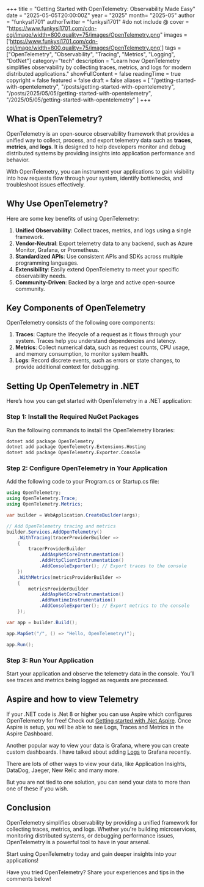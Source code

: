 +++
title = "Getting Started with OpenTelemetry: Observability Made Easy"
date = "2025-05-05T20:00:00Z"
year = "2025"
month= "2025-05"
author = "funkysi1701"
authorTwitter = "funkysi1701" #do not include @
cover = "https://www.funkysi1701.com/cdn-cgi/image/width=800,quality=75/images/OpenTelemetry.png"
images =['https://www.funkysi1701.com/cdn-cgi/image/width=800,quality=75/images/OpenTelemetry.png']
tags = ["OpenTelemetry", "Observability", "Tracing", "Metrics", "Logging", "DotNet"]
category="tech"
description = "Learn how OpenTelemetry simplifies observability by collecting traces, metrics, and logs for modern distributed applications."
showFullContent = false
readingTime = true
copyright = false
featured = false
draft = false
aliases = [
    "/getting-started-with-opentelemetry",
    "/posts/getting-started-with-opentelemetry",
    "/posts/2025/05/05/getting-started-with-opentelemetry",
    "/2025/05/05/getting-started-with-opentelemetry"
]
+++
## What is OpenTelemetry?

OpenTelemetry is an open-source observability framework that provides a unified way to collect, process, and export telemetry data such as **traces**, **metrics**, and **logs**. It is designed to help developers monitor and debug distributed systems by providing insights into application performance and behavior.

With OpenTelemetry, you can instrument your applications to gain visibility into how requests flow through your system, identify bottlenecks, and troubleshoot issues effectively.

## Why Use OpenTelemetry?

Here are some key benefits of using OpenTelemetry:

1. **Unified Observability**: Collect traces, metrics, and logs using a single framework.
2. **Vendor-Neutral**: Export telemetry data to any backend, such as Azure Monitor, Grafana, or Prometheus.
3. **Standardized APIs**: Use consistent APIs and SDKs across multiple programming languages.
4. **Extensibility**: Easily extend OpenTelemetry to meet your specific observability needs.
5. **Community-Driven**: Backed by a large and active open-source community.

## Key Components of OpenTelemetry

OpenTelemetry consists of the following core components:

1. **Traces**: Capture the lifecycle of a request as it flows through your system. Traces help you understand dependencies and latency.
2. **Metrics**: Collect numerical data, such as request counts, CPU usage, and memory consumption, to monitor system health.
3. **Logs**: Record discrete events, such as errors or state changes, to provide additional context for debugging.

## Setting Up OpenTelemetry in .NET

Here’s how you can get started with OpenTelemetry in a .NET application:

### Step 1: Install the Required NuGet Packages

Run the following commands to install the OpenTelemetry libraries:

```bash
dotnet add package OpenTelemetry
dotnet add package OpenTelemetry.Extensions.Hosting
dotnet add package OpenTelemetry.Exporter.Console
```

### Step 2: Configure OpenTelemetry in Your Application

Add the following code to your Program.cs or Startup.cs file:

```csharp
using OpenTelemetry;
using OpenTelemetry.Trace;
using OpenTelemetry.Metrics;

var builder = WebApplication.CreateBuilder(args);

// Add OpenTelemetry tracing and metrics
builder.Services.AddOpenTelemetry()
    .WithTracing(tracerProviderBuilder =>
    {
        tracerProviderBuilder
            .AddAspNetCoreInstrumentation()
            .AddHttpClientInstrumentation()
            .AddConsoleExporter(); // Export traces to the console
    })
    .WithMetrics(metricsProviderBuilder =>
    {
        metricsProviderBuilder
            .AddAspNetCoreInstrumentation()
            .AddRuntimeInstrumentation()
            .AddConsoleExporter(); // Export metrics to the console
    });

var app = builder.Build();

app.MapGet("/", () => "Hello, OpenTelemetry!");

app.Run();
```

### Step 3: Run Your Application

Start your application and observe the telemetry data in the console. You’ll see traces and metrics being logged as requests are processed.

## Aspire and how to view Telemetry

If your .NET code is .Net 8 or higher you can use Aspire which configures OpenTelemetry for free! Check out [Getting started with .Net Aspire](/2024/aspire). Once Aspire is setup, you will be able to see Logs, Traces and Metrics in the Aspire Dashboard.

Another popular way to view your data is Grafana, where you can create custom dashboards. I have talked about adding [Logs](/2025/opentelemetry-logs/) to Grafana recently.

There are lots of other ways to view your data, like Application Insights, DataDog, Jaeger, New Relic and many more.

But you are not tied to one solution, you can send your data to more than one of these if you wish.

## Conclusion

OpenTelemetry simplifies observability by providing a unified framework for collecting traces, metrics, and logs. Whether you're building microservices, monitoring distributed systems, or debugging performance issues, OpenTelemetry is a powerful tool to have in your arsenal.

Start using OpenTelemetry today and gain deeper insights into your applications!

Have you tried OpenTelemetry? Share your experiences and tips in the comments below!
